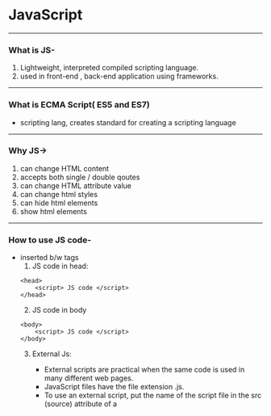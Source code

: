 <h1>JavaScript</h1>

___________________________________________________________
### What is JS-
1.  Lightweight, interpreted compiled scripting language.
2.  used in front-end , back-end application using frameworks.
__________________________________________________________
### What is ECMA Script( ES5 and ES7)
-  scripting lang, creates standard for creating a scripting language

___________________________________________________________________
### Why JS->
1. can change HTML content
2.  accepts both single / double qoutes
3.  can change HTML attribute value
4.  can change html styles
5.  can hide html elements
6.  show html elements
___________________________________________________    
### How to use JS code-
-   inserted b/w <script> .... </script> tags
    1. JS code in head:
    ```
    <head>
        <script> JS code </script>
    </head>
    ```
    2. JS code in body
    ```
    <body>
        <script> JS code </script>
    </body>
    ```
    3.  External Js:
        -  External scripts are practical when the same code 
            is used in many different web pages.
        - JavaScript files have the file extension .js.
        -  To use an external script, put the name of the 
            script file in the src (source) attribute of a <script> tag:
        -  You can place an external script reference in <head> 
            or <body> as you like.
        -  External scripts cannot contain <script> tags.    
        ```<script src="myScript.js"></script>```

        -----------------------------------------------------
        -   Advantages of External JS-
            - seperates HTML & code
            - makes JS & html easier to read and maintain
            -  speedup pages
            -----------------------------
            -   external script can be referenced via
                1. full web url
                2. with a file path
                3. without any path 

_______________________________________________________________________________
###  JS output-
-   JavaScript can "display" data in different ways:
    -  Writing into an HTML element, using innerHTML.
            To access an HTML element, JavaScript can use the ```document.getElementById(id)``` method.
            The id attribute defines the HTML element. The innerHTML property defines the HTML content.
    -  Writing into the HTML output using ```document.write()```.
    -  Writing into an alert box, using ```window.alert()```.
    -  Writing into the browser console, using ```console.log()```.
___________________________________________________________________________________
### JS Important Points
1. JavaScript keywords are reserved words. Reserved words cannot be used as names for variables.
2. JavaScript ignores multiple spaces. You can add white space to your script to make it more readable.
3. Ending statements with semicolon is not required, but highly recommended.
4.  JavaScript programs (and JavaScript statements) are often called JavaScript code.
5.  JavaScript is Case Sensitive
6.  Hyphens are not allowed in JavaScript. They are reserved for subtractions
        
_____________________________________________________________________________________
### JavaScript Comments
-   Not all JavaScript statements are "executed".
        ```  Code after double slashes // or between /* and */ ```
- Comments are ignored, and will not be executed      
_________________________________________________________
### JavaScript has 8 Datatypes
-   Primitive datatype
    1. String
    2. Number
    3. BigInt
    4. Boolean
    5. Undefined
    6. Null - (standalone value)
    7. Symbol - (unique)
    8. Object

-   Object-Datatype
    1. An object
    2. An array
    3. A date
___________________________________________________________
### JS values
1. Fixed  value   ->Literals
    -  Numbers are written with or without decimals:
    - Strings are text, written within double or single quotes         
2. Variable value ->Variables
    - variables are used to store data values.
    - JavaScript uses the keywords var, let and const to declare variables.
____________________________________________________________________________
### Variables are containers for storing values.
___________________________________________________________
- JavaScript Variables can be declared in 4 ways:
1.  Automatically
2.  Using var
3.  Using let
4.  Using const
___________________________________________________________
### When to Use var, let, or const?
1. Always declare variables
2. Always use const if the value should not be changed
3. Always use const if the type should not be changed (Arrays and Objects)
4. Only use let if you can't use const
5. Only use var if you MUST support old browsers.
___________________________________________________________
### There are different types of JavaScript operators:
```
    Arithmetic Operators
    Assignment Operators
    Comparison Operators  (=== equal value and equal type)
    String Operators
    Logical Operators
    Bitwise Operators
    Ternary Operators
    Type Operators
```
_______________________________________
 ### JS String
1. JavaScript strings are for storing and manipulating text.
2.  You can use single or double quotes:
3.  You can use quotes inside a string, as long as they don't
    match the quotes surrounding the string
_____________________________________________
### String Methods-
```
    String length
    String slice()
    String substring()
    String substr()
    String replace()
    String replaceAll()
    String toUpperCase()
    String toLowerCase()
    String concat()
    String trim()
    String trimStart()
    String trimEnd()
    String padStart()
    String padEnd()
    String charAt()
    String charCodeAt()
    String split()
```
_______________________________________
### Number in JS-
1.  JavaScript has only one type of number.
2.  Numbers can be written with or without decimals.
3.  Extra large or extra small numbers can be written with scientific (exponent) notation:
4.  javaScript Numbers are Always 64-bit Floating Point
5.  Integers (numbers without a period or exponent notation) are accurate up to 15 digits.

_______________________________________
### JS Math
-   The JavaScript Math object allows you to perform mathematical tasks on numbers.
```
        Math.E        // returns Euler's number
        Math.PI       // returns PI
        Math.SQRT2    // returns the square root of 2
        Math.SQRT1_2  // returns the square root of 1/2
        Math.LN2      // returns the natural logarithm of 2
        Math.LN10     // returns the natural logarithm of 10
        Math.LOG2E    // returns base 2 logarithm of E
        Math.LOG10E   // returns base 10 logarithm of E
        ----------------------------------------------------
        Methods-
            Math.round(x)	Returns x rounded to its nearest integer
            Math.ceil(x)	Returns x rounded up to its nearest integer
            Math.floor(x)	Returns x rounded down to its nearest integer
            Math.trunc(x)	Returns the integer part of x (new in ES6)
        -------------------------------------------------------
        JavaScript Math Methods
            Method	            Description
            abs(x)	            Returns the absolute value of x
            acos(x)	            Returns the arccosine of x, in radians
            acosh(x)	        Returns the hyperbolic arccosine of x
            asin(x)	            Returns the arcsine of x, in radians
            asinh(x)	        Returns the hyperbolic arcsine of x
            atan(x)	            Returns the arctangent of x as a numeric value between -PI/2 and PI/2 radians
            atan2(y, x)	        Returns the arctangent of the quotient of its arguments
            atanh(x)	        Returns the hyperbolic arctangent of x
            cbrt(x)	            Returns the cubic root of x
            ceil(x)	            Returns x, rounded upwards to the nearest integer
            cos(x)	            Returns the cosine of x (x is in radians)
            cosh(x)	            Returns the hyperbolic cosine of x
            exp(x)	            Returns the value of Ex
            floor(x)	        Returns x, rounded downwards to the nearest integer
            log(x)	            Returns the natural logarithm (base E) of x
            max(x, y,..., n)	Returns the number with the highest value
            min(x, y,.. n)  	Returns the number with the lowest value
            pow(x, y)	        Returns the value of x to the power of y
            random()	        Returns a random number between 0 and 1
            round(x)	        Rounds x to the nearest integer
            sign(x)	            Returns if x is negative, null or positive (-1, 0, 1)
            sin(x)	            Returns the sine of x (x is in radians)
            sinh(x)	            Returns the hyperbolic sine of x
            sqrt(x)	            Returns the square root of x
            tan(x)	            Returns the tangent of an angle
            tanh(x)	            Returns the hyperbolic tangent of a number
            trunc(x)	        Returns the integer part of a number (x)
```
________________________________________________________________________
### DateTime in js
1.  JavaScript Date Objects let us work with dates
2.  Date objects are static. 
        The "clock" is not "running".
3.  JavaScript will use the browser's time zone and display a date as a full text string.
```
9 ways to create a new date object 
    new Date()
    new Date(date string)
    new Date(year,month)
    new Date(year,month,day)
    new Date(year,month,day,hours)
    new Date(year,month,day,hours,minutes)
    new Date(year,month,day,hours,minutes,seconds)
    new Date(year,month,day,hours,minutes,seconds,ms)
    new Date(milliseconds)
```
________________________________________________________
### Arrays in JS-
1.  An array is a special variable, which can hold more than one value
2.  You can also create an array, and then provide the elements
3.  Array indexes start with 0.
4.  The JavaScript method toString() converts an array to a string of (comma separated) array values.
5.  The length property of an array returns the length of an array (the number of array elements)
6.  The easiest way to add a new element to an array is using the push() method
```
Array Methods-
    Array length
    Array toString()
    Array pop()
    Array push()
    Array shift()
    Array unshift()
    Array join()
    Array delete()
    Array concat()
    Array flat()
    Array splice()
    Array slice()
```
____________________________________________________________

### Hoisting in JS- (only for var)
- Hoisting in JS default behaviour of moving declarations to the top of the file.
-   Declaration can be both variable and function
-   Moved the declaration not initialization at top
-   Wwork for proper as a function, not on function expression, arrow function.
___________________________________________________________
### Scope Chain and Lexical Environment/ Scope in JS-
- determines the accecibility of variables and functions:
1.  Lexical Scope- 
    -   the scope of the variable or function is determined by where it is defined in the source code.
    -   The scope remains the same throughout the execution of program.
    - Types
        -   Golobal-
            -   variables defined any functions or blocks can
            be accessed from anywhere within the program

        -   Local Scope
            - variables defined within the function/block can only  accessed with in that scope.
            -   Local scope includes both block and function scope.

        -   Nested Scope
            -   function defined within the function can access variables from outer function.

2.  Scope Chain:
- This is the hierarchy of scopes that will be searched in order to find a function or variable34. The search is conducted in a lexical manner, starting from the current scope of the current function. If the variable or function is not found in the current scope, the engine looks in the parent function, and finally in the global scope.
___________________________________________________________
### Closure in JS:  Feature of JS
1.  A closure is the combination of a function bundled toghether(enclosed) with references to its surrounding state (the lexical environment).
2.  In other words, a closure gives you access to an outer function's scope from inner Function.
___________________________________________________________
### this keyword in js-
1. In Js , this keyword always refers to an object.
2. The thing about it that the object it refers to will vary depending on how and where "this" is being called.
3. Different ways to use this keyword
    -   By itself
    -   inside object method.
    -   inside function
________________________________________________________
### Event Loop & Call Stack in JS
- An event loop is a part of JavaScript runtime environment which allows web applications to handle asynchronous tasks











___________________________________________________________
### Call, Apply and Bind in JavaScript:
1.  Call is a function that helps you to change the context of the invoking function.
2.  i.e , it helps you to replace the value of ``` this ``` inside the function with whatever value you want .
_____________________________________________________________

### call():
- The call() method invokes a function with a given this value and arguments provided individually1. ```func.call(thisArg, arg1, arg2, ...)```.
### apply():
- similar to call(), but it takes an array-like object of arguments1. ```func.apply(thisArg, [argsArray])```
### bind():
- The bind() method creates a new function that, when called, has its this keyword set to the provided value,
     with a given sequence of arguments preceding any provided when the new function is called2. ```func.bind(thisArg[, arg1[, arg2[, ...]]])```
***Note*** 
- thisArg is the object to be used as this inside func. arg1, arg2, ... are arguments to prepend to arguments provided to the newly-bound function.
__________________________________________________________
### Map, Reduce & Filter
- **```Map()```** :
   - The Map() method is used for creating a new array from an existing one, applying a function to each one of the elements of the first array.
   - ``` var new_array= arr.map(function callback(element, index, array))```
- **```Filter()```** :
    - The filter() method takes each element in an array and it applies a conditional statement against it.
    - If this conditional returns true, the element gets pushed to the output array. 
    - If the condition returns false, the element does not get pushed to the output array.
   - ```var new_array = arr.filter(callback)```
- **```Reduce()```** :
    - The reduce() method reduces an array of values down to just one value. To get the output value,
    - it runs a reducer function on each element of the array.
   - ```var total = arr.reduce(callback[ accumulator, initialValue])```

***Note***
- In reduce callback function first parameter will be accumulator (total), second parameter will be current element
- The reduce() method reduces the values of an array to a single value by repeatedly applying a function along with an accumulator.
_________________________________________________________________
 <h1>Async JS </h1>

____________________________________________
### Sync in JS?
- Sync means the code runs in a particular manner of instructions given in the program.
- Each instruction wait for privious instructions to complete its execution.
______________________________________________
### What is Async JS?
-   is a programming approach that allows the non-blocking execution of tasks, enabling concurrent operations and efficient handling of time-consuming operations.
- JS is single threded language , which means it can only ```execute one task at a time```
- certain cases like when fetching data from backend/ api can take a long time to complete.
-   if JS wait for these task to finish, it would ```block rest of code ``from executing. this leads to async JS to comes in picture  
-  Async JS Concepts:
    - Callbacks
    - Promises
    - Async/Await
______________________________________________

``` async await >> promise chain >> callback hell ```
_______________________________________________
### Callbacks in JS-
- A callback is a function that is passed as an argument to another function.
-   it is executed after the main function has completed its task.
``` 
mainFn( callbackFn ) 
    Eg.
    setTimeout( callbackFn, 4000)

```
- Problem with Callbacks:
    1. Hard to manage multiple nested callbacks (Callback Hell).
    2. Difficult to handle errors and maintain readability.
    3. Not easy to track what's happening in your application flow.

```
Array Callback Functions-
find()                      return first value of array element that passes a test
findindex()                 return ist index of an array element that passes a test
forEach()                   calls a fun for each element
map()                       creates a new array with result of coding a function for every array element.
filter()                    returns a new array with all elements that pass a test.
every()                     check whether all the elements pass a test
some()                      check whether at least one element passes a test
reduce()                    apply a function against an accumulator and each element 
                            in the array (from left to right) to reduce it to a single
```
_______________________________________________
### setTimeOut Function
-   the setTimeOut() method calls a function after a number of milliseconds.
-   setTimeOut is an async function, meaning that the timer function will not pause the execution of other functions in the function stack.
- ``` setTimeOut(function, milliseconds) ```
_______________________________________________
### Program Execution in JS-
- ``` Call Stack```
    - It’s where JavaScript keeps track of every function call it ever made.
    - Whenever a script calls a function, that function execution context gets pushed onto the stack.
    - If the function calls another function, then that function also gets added to the top of the stack.
    - The stack empties out when there are no more functions to execute.
    - LIFO based.
- ``` CallBack Queue ```
    - The callBackQueue function is used by JavaScript runtime to keep track of asynchronous tasks.
    - This queue holds functions that need to be called once some async operation completes.
    - FIFO based.
- ``` Web API's```
    - The Web API's function asynchronously perform operations like reading/writing files or making network requests.
    - They provide interfaces to access low level resources like file system or network sockets.
    - These APIs make use of the call back queue to schedule their operations.
_______________________________________________
### Event Loop-
-   Event Loop is fundamental mechanishm that enables nthe async execution of code.
-   It is essential part of JS runtime environment , allowing the language to handle non-blocknig code operations.
-   flow of code-
    ``` callstack -> webApi ->  callBackQueue -> eventLoop -> callStack ```
-   the ```eventLoop`` continously checks the call stack and callback queue.
- if the call stack is ```empty``` but there are items in the callback queue, javascript will take the next item from the callback queue and push to callStack for execution.
_______________________________________________

### CallBack Hell-
- also known as Pyramid of Doom
-   is a situation in js where multiple nested callback function make the code difficult to read and maintain.
- It occurs when you have many nested callback functions which make the code look like a pyramid or a series of nested blocks. This can lead or simply "callback hell"
- eg. in API requests or handling file I/O.
____________________________________________
### Promises In JS-
- A Promise is a special type of JS Object. It produces a value after any an asynchronous
 operation completes successfully, or an error if doesn't complete successfully due to time out, network error, and so on.
- 
```
let promise = new Promise( function(resolve, reject ){
    //Make an async call and either resolve or reject 
})
```
- Promise object has following internal Properties:
    - ```state```:
        - **pending**: intially when the executer function starts the exexution.
        - **fullfilled** : when object is resolved.
        - **rejected** : when the promise is rejected
________________________________________________
### Async / Await in JavaScript
- these are special keywords that are used to work with promises in more comfortable fashion.
-   The ```async``` keyword can be placed before a function, which means the function will always return a promise.
-   If the function returns a value that is not a promise , it will be automatically wrapped in  a resolved promise.
- the```await``` keyword can be used inside an ```async``` function.
-   It makes the function wait untill the promise settles and retunrs its result.
- ``` await``` used with ```async``` .
________________________________________________
